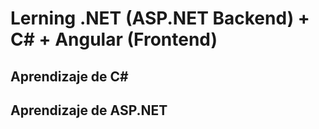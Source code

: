 # Lerning .NET (ASP.NET Backend) + C# + Angular (Frontend)

## Aprendizaje de C#

## Aprendizaje de ASP.NET


